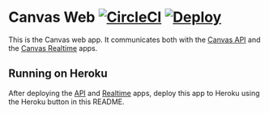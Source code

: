 # Canvas Web [![CircleCI][circle_ci_badge]][circle_ci_url] [![Deploy][heroku_button_svg]][heroku_deploy]

This is the Canvas web app. It communicates both with the
[Canvas API][canvas_api] and the [Canvas Realtime][canvas_realtime] apps.

## Running on Heroku

After deploying the [API][canvas_api] and [Realtime][canvas_realtime] apps,
deploy this app to Heroku using the Heroku button in this README.

[canvas_api]: https://github.com/usecanvas/pro-api
[canvas_realtime]: https://github.com/usecanvas/pro-realtime
[circle_ci_badge]: https://circleci.com/gh/usecanvas/pro-web.svg?style=svg&circle-token=1179a600a98c51819d50e3aa6c9124323da53593
[circle_ci_url]: https://circleci.com/gh/usecanvas/pro-web
[heroku_button_svg]: https://www.herokucdn.com/deploy/button.svg
[heroku_deploy]: https://heroku.com/deploy?template=https://github.com/usecanvas/pro-web
